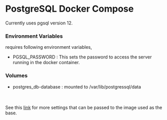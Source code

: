 # PostgreSQL Docker Compose
Currently uses pgsql version 12. <br>

### Environment Variables
requires following environment variables,

+ PGSQL_PASSWORD : This sets the password to access the server running in the docker container.

### Volumes
+ postgres_db-database : mounted to /var/lib/postgressql/data


<br><br>
See this [link][1] for more settings that can be passed to the image used as the base.


[1]: https://hub.docker.com/_/postgres "PostreSQL Docker Image"
